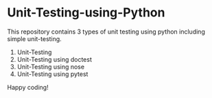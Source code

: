 # Unit-Testing-using-Python

This repository contains 3 types of unit testing using python including simple unit-testing.
1. Unit-Testing
2. Unit-Testing using doctest
3. Unit-Testing using nose
4. Unit-Testing using pytest

Happy coding!
